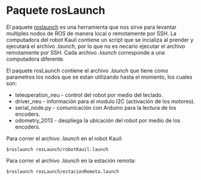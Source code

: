 Paquete rosLaunch
==============

El paquete [roslaunch](http://wiki.ros.org/roslaunch) es una herramienta que nos sirve para levantar multiples nodos de ROS de manera local o remotamente por SSH. La computadora del robot Kauil contiene un script que se incializa al prender y ejecutará el archivo *.launch*, por lo que no es necario ejecutar el archivo remotamente por SSH. Cada archivo *.launch* corresponde a una computadora diferente. 

El paquete rosLaunch contiene el archivo *.launch* que tiene como parametros los nodos que se estan utilizando hasta el momento, los cuales son:

* teleoperation_neu - control del robot por medio del teclado.
* driver_neu - información para el modulo I2C (activación de los motores).
* serial_node.py - comunicación con Arduino para la lectura de los encoders.
* odometry_2013 - despliega la ubicación del robot por medio de los encoders.

Para correr el archivo *.launch* en el robot Kauil:

<pre><code>$roslaunch rosLaunch/robotKauil.launch</code></pre>

Para correr el archivo *.launch* en la estación remota: 

<pre><code>$roslaunch rosLaunch/estacionRemota.launch</code></pre>

